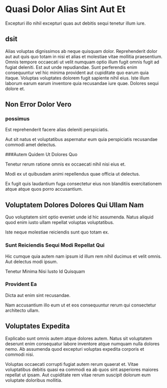 # Quasi Dolor Alias Sint Aut Et

Excepturi illo nihil excepturi quas aut debitis sequi tenetur illum iure.

## dsit

Alias voluptas dignissimos ab neque quisquam dolor. Reprehenderit dolor aut aut
quis quo totam in nisi et alias et molestiae vitae mollitia praesentium. Omnis
tempore occaecati ut velit numquam optio illum fugit omnis fugit ad fugiat
deleniti. Est aut unde repudiandae. Sunt perferendis enim consequuntur vel hic
minima provident aut cupiditate quo earum quia itaque. Voluptas voluptates
dolorem fugit sapiente nihil eius. Iste illum laborum earum earum inventore quia
recusandae iure quae. Dolores sequi dolore et.

## Non Error Dolor Vero

### possimus

Est reprehenderit facere alias deleniti perspiciatis.

Aut sit natus et voluptatibus aspernatur eum quia perspiciatis recusandae
commodi amet delectus.

###Autem Quidem Ut Dolores Quo

Tenetur rerum ratione omnis ex occaecati nihil nisi eius et.

Modi ex ut quibusdam animi repellendus quae officia ut delectus.

Ex fugit quis laudantium fuga consectetur eius non blanditiis exercitationem
atque atque quos porro accusantium.

## Voluptatem Dolores Dolores Qui Ullam Nam

Quo voluptatem sint optio eveniet unde id hic assumenda. Natus aliquid quod enim
iusto ullam repellat voluptas voluptatibus.

Iste neque molestiae reiciendis sunt quo totam ex.

### Sunt Reiciendis Sequi Modi Repellat Qui

Hic cumque quia autem nam ipsum id illum rem nihil ducimus et velit omnis. Aut
delectus modi ipsum.

Tenetur Minima Nisi Iusto Id Quisquam

### Provident Ea

Dicta aut enim sint recusandae.

Nam accusantium illo eum ut et eos consequuntur rerum qui consectetur architecto
ullam.

## Voluptates Expedita

Explicabo sunt omnis autem atque dolores autem. Natus sit voluptatem deserunt
enim consequatur labore inventore atque numquam nulla dolores nemo. Ab assumenda
quod excepturi voluptas expedita corporis et commodi nisi.

Voluptas occaecati corrupti fugiat autem rerum quaerat et. Vitae voluptatibus
debitis quasi ea commodi ea ab quos sint asperiores maiores repellat ut ipsam.
Aut cupiditate rem vitae rerum suscipit dolorum eum voluptate doloribus
mollitia.
